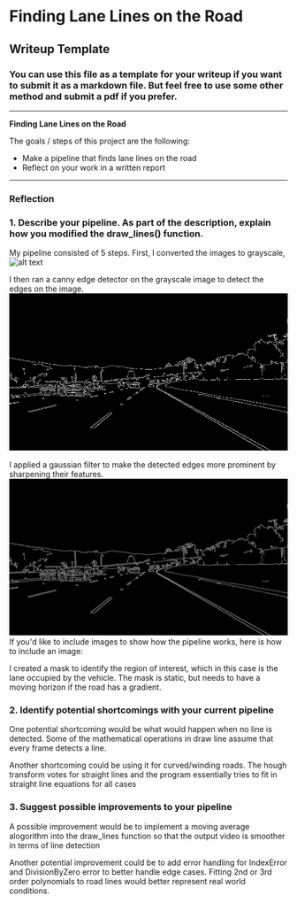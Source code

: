 # **Finding Lane Lines on the Road** 

## Writeup Template

### You can use this file as a template for your writeup if you want to submit it as a markdown file. But feel free to use some other method and submit a pdf if you prefer.

---

**Finding Lane Lines on the Road**

The goals / steps of this project are the following:
* Make a pipeline that finds lane lines on the road
* Reflect on your work in a written report


[//]: # (Image References)

[image1]: ./examples/grayscale.jpg "Grayscale"
[image2]: ./examples/canny.jpg "Canny"
[image3]: ./examples/gauss.jpg "Gauss"
[image4]: ./examples/gauss.jpg "Gauss"

---

### Reflection

### 1. Describe your pipeline. As part of the description, explain how you modified the draw_lines() function.

My pipeline consisted of 5 steps. First, I converted the images to grayscale, 
![alt text][image1]

I then ran a canny edge detector on the grayscale image to detect the edges on the image. 
![alt text][image2]

I applied a gaussian filter to make the detected edges more prominent by sharpening their features. 
![alt text][image3]
If you'd like to include images to show how the pipeline works, here is how to include an image: 

I created a mask to identify the region of interest, which in this case is the lane occupied by the vehicle. The mask is static, but needs to have a moving horizon if the road has 
a gradient. 

### 2. Identify potential shortcomings with your current pipeline


One potential shortcoming would be what would happen when no line is detected. Some of the mathematical operations in draw line assume that every frame detects a line. 


Another shortcoming could be using it for curved/winding roads. The hough transform votes for straight lines and the program essentially tries to fit in straight line equations for all 
cases


### 3. Suggest possible improvements to your pipeline

A possible improvement would be to implement a moving average alogorithm into the draw_lines function so that the output video is smoother in terms of line detection

Another potential improvement could be to add error handling for IndexError and DivisionByZero error to better handle edge cases. Fitting 2nd or 3rd order polynomials to road lines 
would better represent real world conditions.  
